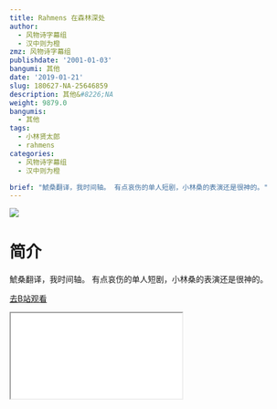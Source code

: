 ```yaml
---
title: Rahmens 在森林深处
author:
  - 风物诗字幕组
  - 汉中则为橙
zmz: 风物诗字幕组
publishdate: '2001-01-03'
bangumi: 其他
date: '2019-01-21'
slug: 180627-NA-25646859
description: 其他&#8226;NA
weight: 9879.0
bangumis:
  - 其他
tags:
  - 小林贤太郎
  - rahmens
categories:
  - 风物诗字幕组
  - 汉中则为橙

brief: "鯱桑翻译，我时间轴。 有点哀伤的单人短剧，小林桑的表演还是很神的。"
---
```

![](https://i.imgur.com/uuIVjGs.jpg)
# 简介  
鯱桑翻译，我时间轴。
有点哀伤的单人短剧，小林桑的表演还是很神的。  

[去B站观看](https://www.bilibili.com/video/av25646859/)
<div class ="resp-container"><iframe class="testiframe" src="//player.bilibili.com/player.html?aid=25646859"", scrolling="no", allowfullscreen="true" > </iframe></div> 
